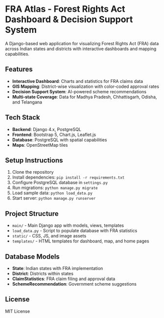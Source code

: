 # FRA Atlas - Forest Rights Act Dashboard & Decision Support System

A Django-based web application for visualizing Forest Rights Act (FRA) data across Indian states and districts with interactive dashboards and mapping capabilities.

## Features

- **Interactive Dashboard**: Charts and statistics for FRA claims data
- **GIS Mapping**: District-wise visualization with color-coded approval rates
- **Decision Support System**: AI-powered scheme recommendations
- **Multi-state Coverage**: Data for Madhya Pradesh, Chhattisgarh, Odisha, and Telangana

## Tech Stack

- **Backend**: Django 4.x, PostgreSQL
- **Frontend**: Bootstrap 5, Chart.js, Leaflet.js
- **Database**: PostgreSQL with spatial capabilities
- **Maps**: OpenStreetMap tiles

## Setup Instructions

1. Clone the repository
2. Install dependencies: `pip install -r requirements.txt`
3. Configure PostgreSQL database in `settings.py`
4. Run migrations: `python manage.py migrate`
5. Load sample data: `python load_data.py`
6. Start server: `python manage.py runserver`

## Project Structure

- `main/` - Main Django app with models, views, templates
- `load_data.py` - Script to populate database with FRA statistics
- `static/` - CSS, JS, and image assets
- `templates/` - HTML templates for dashboard, map, and home pages

## Database Models

- **State**: Indian states with FRA implementation
- **District**: Districts within states
- **ClaimStatistics**: FRA claim filing and approval data
- **SchemeRecommendation**: Government scheme suggestions

## License

MIT License